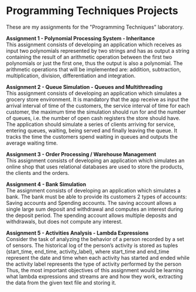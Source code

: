 # Programming Techniques Projects
These are my assignments for the "Programming Techniques" laboratory.

**Assignment 1 - Polynomial Processing System - Inheritance** <br/>
This assignment consists of developing an application which receives as input two polynomials represented by two strings and has as output a string containing the result of an arithmetic operation between the first two polynomials or just the first one, thus the output is also a polynomial. The arithmetic operations that will be implemented are: addition, subtraction, multiplication, division, differentiation and integration. <br/>

**Assignment 2 - Queue Simulation - Queues and Multithreading** <br/>
This assignment consists of developing an application which simulates a grocery store environment. It is mandatory that the app receive as input the arrival interval of time of the customers, the service interval of time for each customer, the maximum time the simulation should run for and the number of queues, i.e. the number of open cash registers the store should have. <br/>
The application should simulate a series of clients arriving for service, entering queues, waiting, being served and finally leaving the queue. It tracks the time the customers spend waiting in queues and outputs the average waiting time. <br/>

**Assignment 3 - Order Processing / Warehouse Management** <br/>
This assignment consists of developing an application which simulates an online shop that uses relational databases are used to store the products, the clients and the orders. <br/>

**Assignment 4 - Bank Simulation** <br/>
The assignment consists of developing an application which simulates a bank. The bank must be able to provide its customers 2 types of accounts: Saving accounts and Spending accounts. The saving account allows a single large sum deposit and withdrawal and computes an interest during the deposit period. The spending account allows multiple deposits and withdrawals, but does not compute any interest. <br/>

**Assignment 5 - Activities Analysis - Lambda Expressions** <br/>
Consider the task of analyzing the behavior of a person recorded by a set of sensors. The historical log of the person’s activity is stored as tuples (start_time, end_time, activity_label), where start_time and end_time represent the date and time when each activity has started and ended while the activity label represents the type of activity performed by the person <br/>
Thus, the most important objectives of this assignment would be learning what lambda expressions and streams are and how they work, extracting the data from the given text file and storing it. <br/>
